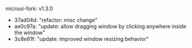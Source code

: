 microui-fork: v1.3.0
- 37ad04d: "refactor: misc change"
- ae0c97a: "update: allow dragging window by clicking anywhere inside the window"
- 3c8e81f: "update: improved window resizing behavior"
